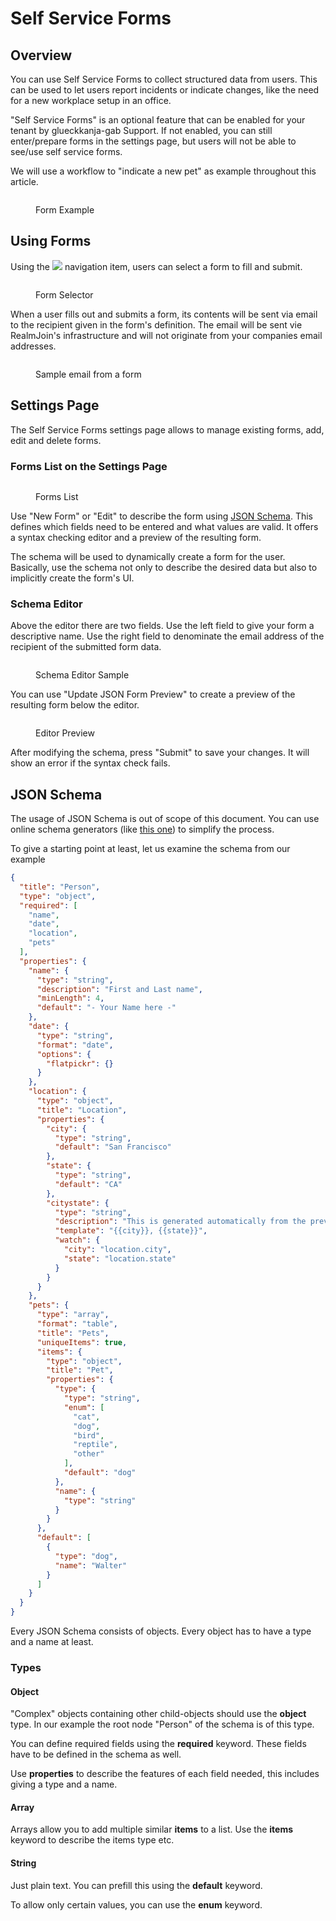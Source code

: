 # Self Service Forms

## Overview

You can use Self Service Forms to collect structured data from users. This can be used to let users report incidents or indicate changes, like the need for a new workplace setup in an office.

"Self Service Forms" is an optional feature that can be enabled for your tenant by glueckkanja-gab Support. If not enabled, you can still enter/prepare forms in the settings page, but users will not be able to see/use self service forms.

We will use a workflow to "indicate a new pet" as example throughout this article.

<figure><img src=".gitbook/assets/image (11).png" alt=""><figcaption><p>Form Example</p></figcaption></figure>

## Using Forms

Using the ![](<.gitbook/assets/image (7).png>) navigation item, users can select a form to fill and submit.

<figure><img src=".gitbook/assets/image (17).png" alt=""><figcaption><p>Form Selector</p></figcaption></figure>

When a user fills out and submits a form, its contents will be sent via email to the recipient given in the form's definition. The email will be sent vie RealmJoin's infrastructure and will not originate from your companies email addresses.&#x20;

<figure><img src=".gitbook/assets/image (14).png" alt=""><figcaption><p>Sample email from a form</p></figcaption></figure>

## Settings Page

The Self Service Forms settings page allows to manage existing forms, add, edit and delete forms.&#x20;

### Forms List on the Settings Page

<figure><img src=".gitbook/assets/image (13).png" alt=""><figcaption><p>Forms List</p></figcaption></figure>

Use "New Form" or "Edit" to describe the form using [JSON Schema](https://json-schema.org/). This defines which fields need to be entered and what values are valid. It offers a syntax checking editor and a preview of the resulting form.&#x20;

The schema will be used to dynamically create a form for the user. Basically, use the schema not only to describe the desired data but also to implicitly create the form's UI.&#x20;

### Schema Editor

Above the editor there are two fields. Use the left field to give your form a descriptive name. Use the right field to denominate the email address of the recipient of the submitted form data.

<figure><img src=".gitbook/assets/image (16).png" alt=""><figcaption><p>Schema Editor Sample</p></figcaption></figure>

You can use "Update JSON Form Preview" to create a preview of the resulting form below the editor.

<figure><img src=".gitbook/assets/image (15).png" alt=""><figcaption><p>Editor Preview</p></figcaption></figure>

After modifying the schema, press "Submit" to save your changes. It will show an error if the syntax check fails.

## JSON Schema

The usage of JSON Schema is out of scope of this document. You can use online schema generators (like [this one](https://www.jsonschema.net/app)) to simplify the process.

To give a starting point at least, let us examine the schema from our example

```json
{
  "title": "Person",
  "type": "object",
  "required": [
    "name",
    "date",
    "location",
    "pets"
  ],
  "properties": {
    "name": {
      "type": "string",
      "description": "First and Last name",
      "minLength": 4,
      "default": "- Your Name here -"
    },
    "date": {
      "type": "string",
      "format": "date",
      "options": {
        "flatpickr": {}
      }
    },
    "location": {
      "type": "object",
      "title": "Location",
      "properties": {
        "city": {
          "type": "string",
          "default": "San Francisco"
        },
        "state": {
          "type": "string",
          "default": "CA"
        },
        "citystate": {
          "type": "string",
          "description": "This is generated automatically from the previous two fields",
          "template": "{{city}}, {{state}}",
          "watch": {
            "city": "location.city",
            "state": "location.state"
          }
        }
      }
    },
    "pets": {
      "type": "array",
      "format": "table",
      "title": "Pets",
      "uniqueItems": true,
      "items": {
        "type": "object",
        "title": "Pet",
        "properties": {
          "type": {
            "type": "string",
            "enum": [
              "cat",
              "dog",
              "bird",
              "reptile",
              "other"
            ],
            "default": "dog"
          },
          "name": {
            "type": "string"
          }
        }
      },
      "default": [
        {
          "type": "dog",
          "name": "Walter"
        }
      ]
    }
  }
}
```

Every JSON Schema consists of objects. Every object has to have a type and a name at least.

### Types

#### Object

"Complex" objects containing other child-objects should use the **object** type. In our example the root node "Person" of the schema is of this type.&#x20;

You can define required fields using the **required** keyword. These fields have to be defined in the schema as well.

Use **properties** to describe the features of each field needed, this includes giving a type and a name.

#### Array

Arrays allow you to add multiple similar **items** to a list. Use the **items** keyword to describe the items type etc.

#### String

Just plain text. You can prefill this using the **default** keyword.

To allow only certain values, you can use the **enum** keyword.
